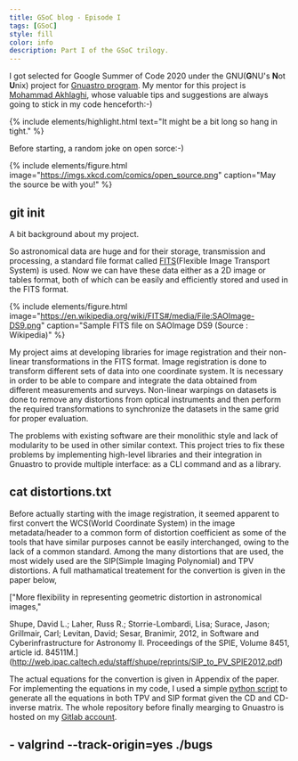 ```yaml
---
title: GSoC blog - Episode I
tags: [GSoC]
style: fill
color: info
description: Part I of the GSoC trilogy.
---
```


I got selected for Google Summer of Code 2020 under the GNU(**G**NU's **N**ot **U**nix) project for [Gnuastro program](https://www.gnu.org/savannah-checkouts/gnu/gnuastro/gnuastro.html). 
My mentor for this project is [Mohammad Akhlaghi](https://akhlaghi.org/), whose valuable tips and suggestions are always going to stick in my code henceforth:-)

{% include elements/highlight.html text="It might be a bit long so hang in tight." %}

Before starting, a random joke on open sorce:-)

{% include elements/figure.html image="https://imgs.xkcd.com/comics/open_source.png" caption="May the source be with you!" %}

## git init

A bit background about my project. 

So astronomical data are huge and for their storage, transmission and processing, a standard file format called [FITS](https://en.wikipedia.org/wiki/FITS)(Flexible Image Transport System) is used. Now we can have these data either as a 2D image or tables format, both of which can be easily and efficiently stored and used in the FITS format.

{% include elements/figure.html image="https://en.wikipedia.org/wiki/FITS#/media/File:SAOImage-DS9.png" caption="Sample FITS file on SAOImage DS9 (Source : Wikipedia)" %}

My project aims at developing libraries for image registration and their non-linear transformations in the FITS format.
Image registration is done to transform different sets of data into one coordinate system. It is necessary in order to be able to compare and integrate the data obtained from different measurements and surveys. Non-linear warpings
on datasets is done to remove any distortions from optical instruments and then perform the required transformations to
synchronize the datasets in the same grid for proper evaluation. 

The problems with existing software are their monolithic style and lack of modularity to be used in other similar context.
This project tries to fix these problems by implementing high-level libraries and their integration in Gnuastro to provide multiple interface: as a CLI command and as a library.

## cat distortions.txt

Before actually starting with the image registration, it seemed apparent to first convert the WCS(World Coordinate System) in the image metadata/header to a common form of distortion coefficient as some of the tools that have similar purposes cannot be easily interchanged, owing to the lack of a common standard. Among the many distortions that are used, the most widely used are the SIP(Simple Imaging Polynomial) and TPV distortions. A full mathamatical treatement for the convertion is given in the paper below,

["More flexibility in representing geometric distortion in astronomical images,"

  Shupe, David L.; Laher, Russ R.; Storrie-Lombardi, Lisa; Surace, Jason; Grillmair, Carl;
  Levitan, David; Sesar, Branimir, 2012, in Software and Cyberinfrastructure for
  Astronomy II. Proceedings of the SPIE, Volume 8451, article id. 84511M.](http://web.ipac.caltech.edu/staff/shupe/reprints/SIP_to_PV_SPIE2012.pdf)

The actual equations for the convertion is given in Appendix of the paper. For implementing the equations in my code, I used a simple [python script](https://gitlab.com/sachinkumarsingh092/gnuastro-test-files/-/blob/master/scripts/equations.py) to generate all the equations in both TPV and SIP format given the CD and CD-inverse matrix. The whole repository before finally mearging to Gnuastro is hosted on my [Gitlab account](https://gitlab.com/sachinkumarsingh092/gnuastro-test-files).

## - valgrind --track-origin=yes ./bugs